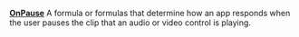 [**OnPause**](properties-actions.md) A formula or formulas that determine how an app responds when the user pauses the clip that an audio or video control is playing.

